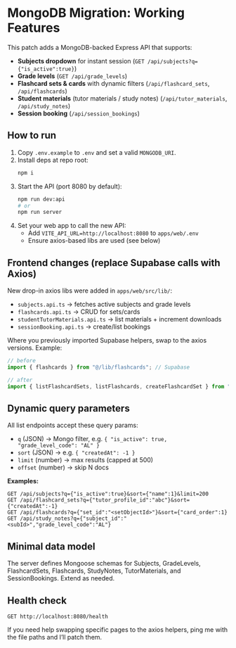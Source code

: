 
# MongoDB Migration: Working Features

This patch adds a MongoDB-backed Express API that supports:
- **Subjects dropdown** for instant session (`GET /api/subjects?q={"is_active":true}`)
- **Grade levels** (`GET /api/grade_levels`)
- **Flashcard sets & cards** with dynamic filters (`/api/flashcard_sets`, `/api/flashcards`)
- **Student materials** (tutor materials / study notes) (`/api/tutor_materials`, `/api/study_notes`)
- **Session booking** (`/api/session_bookings`)

## How to run

1. Copy `.env.example` to `.env` and set a valid `MONGODB_URI`.
2. Install deps at repo root:
   ```bash
   npm i
   ```
3. Start the API (port 8080 by default):
   ```bash
   npm run dev:api
   # or
   npm run server
   ```
4. Set your web app to call the new API:
   - Add `VITE_API_URL=http://localhost:8080` to `apps/web/.env`
   - Ensure axios-based libs are used (see below)

## Frontend changes (replace Supabase calls with Axios)

New drop-in axios libs were added in `apps/web/src/lib/`:
- `subjects.api.ts` → fetches active subjects and grade levels
- `flashcards.api.ts` → CRUD for sets/cards
- `studentTutorMaterials.api.ts` → list materials + increment downloads
- `sessionBooking.api.ts` → create/list bookings

Where you previously imported Supabase helpers, swap to the axios versions. Example:

```ts
// before
import { flashcards } from "@/lib/flashcards"; // Supabase

// after
import { listFlashcardSets, listFlashcards, createFlashcardSet } from "@/lib/flashcards.api";
```

## Dynamic query parameters

All list endpoints accept these query params:
- `q` (JSON) → Mongo filter, e.g. `{ "is_active": true, "grade_level_code": "AL" }`
- `sort` (JSON) → e.g. `{ "createdAt": -1 }`
- `limit` (number) → max results (capped at 500)
- `offset` (number) → skip N docs

**Examples:**

```
GET /api/subjects?q={"is_active":true}&sort={"name":1}&limit=200
GET /api/flashcard_sets?q={"tutor_profile_id":"abc"}&sort={"createdAt":-1}
GET /api/flashcards?q={"set_id":"<setObjectId>"}&sort={"card_order":1}
GET /api/study_notes?q={"subject_id":"<subId>","grade_level_code":"AL"}
```

## Minimal data model

The server defines Mongoose schemas for Subjects, GradeLevels, FlashcardSets, Flashcards, StudyNotes, TutorMaterials, and SessionBookings. Extend as needed.

## Health check

```
GET http://localhost:8080/health
```

If you need help swapping specific pages to the axios helpers, ping me with the file paths and I’ll patch them.
